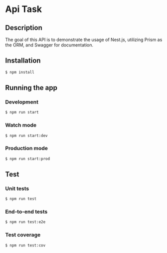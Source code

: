 # Api Task

## Description
The goal of this API is to demonstrate the usage of Nest.js, utilizing Prism as the ORM, and Swagger for documentation.

## Installation

```bash
$ npm install
```

## Running the app

### Development
```bash
$ npm run start
```
### Watch mode
```bash
$ npm run start:dev
```
### Production mode
```bash
$ npm run start:prod
```

## Test

### Unit tests
```bash
$ npm run test
```

### End-to-end tests
```bash
$ npm run test:e2e
```

### Test coverage
```bash
$ npm run test:cov
```

